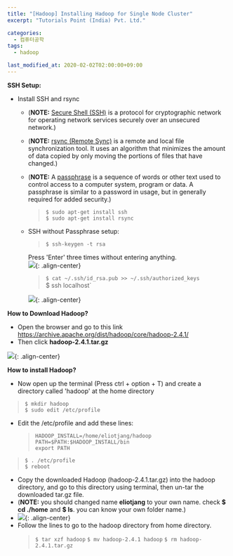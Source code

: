 ```yaml
---
title: "[Hadoop] Installing Hadoop for Single Node Cluster"
excerpt: "Tutorials Point (India) Pvt. Ltd."

categories:
  - 컴퓨터공학
tags:
  - hadoop

last_modified_at: 2020-02-02T02:00:00+09:00
---
```

**SSH Setup:**  
  - Install SSH and rsync
    - (**NOTE:** <u>Secure Shell (SSH)</u> is a protocol for cryptographic network for operating network services securely over an unsecured network.)
    - (**NOTE:** <u>rsync (Remote Sync)</u> is a remote and local file synchronization tool. It uses an algorithm that minimizes the amount of data copied by only moving the portions of files that have changed.)
    - (**NOTE:** A <u>passphrase</u> is a sequence of words or other text used to control access to a computer system, program or data. A passphrase is similar to a password in usage, but in generally required for added security.)
      >`$ sudo apt-get install ssh`  
      >`$ sudo apt-get install rsync`
    - SSH without Passphrase setup:
      >`$ ssh-keygen -t rsa`  

      Press 'Enter' three times without entering anything.  
      ![](https://eliotjang.github.io/assets/images/hadoop/virtualbox/ssh-keygen.png){: .align-center}  

      >`$ cat ~/.ssh/id_rsa.pub >> ~/.ssh/authorized_keys`  
      >$ ssh localhost`

      ![](https://eliotjang.github.io/assets/images/hadoop/virtualbox/local-host.png){: .align-center}  

**How to Download Hadoop?**  
  - Open the browser and go to this link <https://archive.apache.org/dist/hadoop/core/hadoop-2.4.1/>
  - Then click **hadoop-2.4.1.tar.gz**  

![](https://eliotjang.github.io/assets/images/hadoop/virtualbox/hadoop-download.png){: .align-center}  

**How to install Hadoop?**  
  - Now open up the terminal (Press ctrl + option + T) and create a directory called 'hadoop' at the home directory
  >`$ mkdir hadoop`  
  >`$ sudo edit /etc/profile`
  - Edit the /etc/profile and add these lines:
    >`HADOOP_INSTALL=/home/eliotjang/hadoop`  
    >`PATH=$PATH:$HADOOP_INSTALL/bin`  
    >`export PATH`
  >`$ . /etc/profile`  
  >`$ reboot`
  - Copy the downloaded Hadoop (hadoop-2.4.1.tar.gz) into the hadoop directory, and go to this directory using terminal, then un-tar the downloaded tar.gz file.
  - (**NOTE:** you should changed name **eliotjang** to your own name. check **$ cd ./home** and **$ ls**. you can know your own folder name.)
  - ![](https://eliotjang.github.io/assets/images/hadoop/virtualbox/moved-hadoop-targz.png){: .align-center}
  - Follow the lines to go to the hadoop directory from home directory.
    >`$ tar xzf hadoop`
    >`$ mv hadoop-2.4.1 hadoop`
    >`$ rm hadoop-2.4.1.tar.gz`
